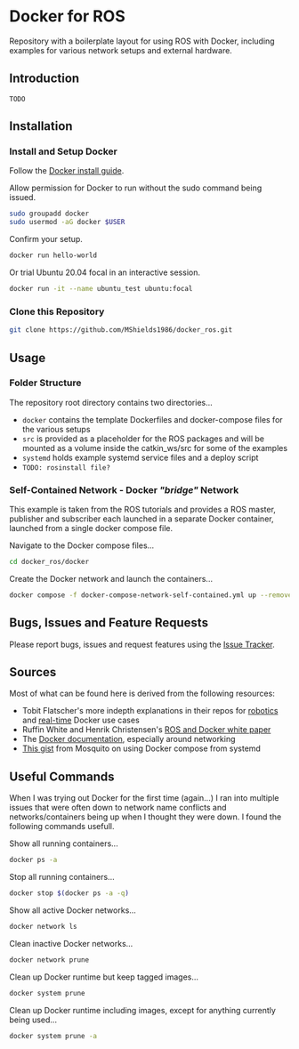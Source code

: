 # Docker for ROS
Repository with a boilerplate layout for using ROS with Docker, including examples for various network setups and external hardware.

## Introduction
`TODO`

## Installation
### Install and Setup Docker
Follow the [Docker install guide](https://docs.docker.com/engine/install/ubuntu/).

Allow permission for Docker to run without the sudo command being issued.
```bash
sudo groupadd docker
sudo usermod -aG docker $USER
```

Confirm your setup.
```bash
docker run hello-world
```

Or trial Ubuntu 20.04 focal in an interactive session.
```bash
docker run -it --name ubuntu_test ubuntu:focal
```

### Clone this Repository
```bash
git clone https://github.com/MShields1986/docker_ros.git
```

## Usage
### Folder Structure
The repository root directory contains two directories...
- `docker` contains the template Dockerfiles and docker-compose files for the various setups
- `src` is provided as a placeholder for the ROS packages and will be mounted as a volume inside the catkin_ws/src for some of the examples
- `systemd` holds example systemd service files and a deploy script
- `TODO: rosinstall file?`


### Self-Contained Network - Docker *"bridge"* Network
This example is taken from the ROS tutorials and provides a ROS master, publisher and subscriber each launched in a separate Docker container, launched from a single docker compose file.

Navigate to the Docker compose files...
```bash
cd docker_ros/docker
```

Create the Docker network and launch the containers...
```bash
docker compose -f docker-compose-network-self-contained.yml up --remove-orphans
```



## Bugs, Issues and Feature Requests
Please report bugs, issues and request features using the [Issue Tracker](https://github.com/MShields1986/docker_ros/issues).

## Sources
Most of what can be found here is derived from the following resources:
- Tobit Flatscher's more indepth explanations in their repos for [robotics](https://github.com/2b-t/docker-for-robotics) and [real-time](https://github.com/2b-t/docker-realtime) Docker use cases
- Ruffin White and Henrik Christensen's [ROS and Docker white paper](https://www.researchgate.net/publication/317751755_ROS_and_Docker)
- The [Docker documentation](https://docs.docker.com/), especially around networking
- [This gist](https://gist.github.com/mosquito/b23e1c1e5723a7fd9e6568e5cf91180f) from Mosquito on using Docker compose from systemd

## Useful Commands
When I was trying out Docker for the first time (again...) I ran into multiple issues that were often down to network name conflicts and networks/containers being up when I thought they were down. I found the following commands usefull.

Show all running containers...
```bash
docker ps -a
```

Stop all running containers...
```bash
docker stop $(docker ps -a -q)
```

Show all active Docker networks...
```bash
docker network ls
```

Clean inactive Docker networks...
```bash
docker network prune
```

Clean up Docker runtime but keep tagged images...
```bash
docker system prune
```

Clean up Docker runtime including images, except for anything currently being used...
```bash
docker system prune -a
```

